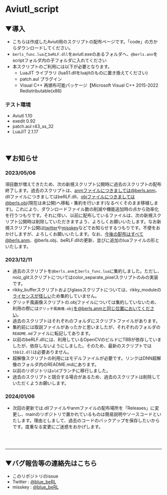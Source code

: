 # Aviutl_script

## ▼導入
- こちらは作成したAviutl用のスクリプトの配布ページです。「code」の方からダウンロードしてください。
- `berls_func.lua`と`beRLF.dll`をaviutl.exeのあるフォルダへ、`@berls.ann`をscriptフォルダ内の子フォルダに入れてください
- 本スクリプトのご利用には以下が必要となります。
    - LuaJIT ライブラリ (lua51.dllをluajitのものに置き換えてください)
    - patch.aul プラグイン
    - Visual C++ 再頒布可能パッケージ【Microsoft Visual C++ 2015-2022 Redistributable(x86)

### テスト環境
- Aviutl 1.10
- exedit 0.92
- patch.aul r43_ss_32
- LuaJIT 2.1.17

<br>

## ▼お知らせ
### 2023/05/06
項目数が増えてきたため、次の新規スクリプト公開時に過去のスクリプトの配布終了します。過去のスクリプトは、anmファイルにつきましては@berls.anm、dllファイルにつきましてはbeRLF.dll、objファイルにつきましては@berls.obj(現在は未公開)へ移転・集約を行います(なるべくそのまま移植します)。これにより、ダウンロードファイル数の削減や機能追加時の点から効率化を行うつもりです。それに伴い、以前に配布しているファイルは、次の新規スクリプト公開時は削除していただきますよう、よろしくお願いいたします。なお新規スクリプト公開は[twitter](https://twitter.com/blue_beRL)や[misskey](https://misskey.io/@blue_beRL)などでお知らせするつもりです。不便をおかけしますが、よろしくお願いいたします。なお、今後の配布はすべて@berls.anm、@berls.obj、beRLF.dllの更新、並びに追加のluaファイルの形といたします。

### 2023/12/11
- 過去のスクリプトを`@berls.anm`と`berls_func.lua`に集約しました。ただし、noiz_glitスクリプトについてはcolor_separate_pixelスクリプトのみの実装です。
- rikky_bufferスクリプトおよびglassスクリプトについては、rikky_moduleの[ライセンスが怪しい](https://scrapbox.io/ePi5131/%E3%82%AF%E3%83%AD%E3%83%BC%E3%82%BA%E3%83%89%E3%82%BD%E3%83%BC%E3%82%B9%E3%83%97%E3%83%AD%E3%82%B0%E3%83%A9%E3%83%A0%E3%81%AE%E3%83%97%E3%83%A9%E3%82%B0%E3%82%A4%E3%83%B3%E3%81%ABGPL%E3%83%97%E3%83%AD%E3%82%B0%E3%83%A9%E3%83%A0%E3%82%92%E4%BD%BF%E7%94%A8%E3%81%97%E3%81%A6%E3%81%97%E3%81%BE%E3%81%A3%E3%81%A6%E3%81%84%E3%82%8B%E3%82%BD%E3%83%95%E3%83%88%E3%82%A6%E3%82%A7%E3%82%A2%E3%81%AB%E5%AF%BE%E3%81%97%E3%81%A6%E3%82%BD%E3%83%BC%E3%82%B9%E3%82%B3%E3%83%BC%E3%83%89%E3%81%AE%E9%96%8B%E7%A4%BA%E8%A6%81%E6%B1%82%E3%81%AF%E3%81%A7%E3%81%8D%E3%82%8B%E3%81%AE%E3%81%8B)ため集約していません。
- グリッチ風画像スクリプトの.objファイルについては集約していないため、利用の際には`グリッチ風画像.obj`を@berls.anmと同じ位置においてください。
- 過去のスクリプトはそれぞれのフォルダにスクリプトファイルがあります。
- 集約前には取説ファイルがあったかと思いましたが、それぞれのフォルダの`README.md`ファイルに転記してあります。
- 以前のbeRLF.dllには、利用しているOpenCVのビルドにTBBが依存していましたが、依存しないようにしました。そのため、最新のスクリプトでは`tbb12.dll`は必要ありません。
- 超解像スクリプトの利用にはモデルファイルが必要です。リンクはDNN超解像のフォルダ内のREADME.mdにあります。
- 以前のリポジトリは`old`ブランチに移行しました。
- 過去のスクリプトと競合する場合があるため、過去のスクリプトは削除していただくようお願いします。

### 2024/01/06
- 次回の更新では.dllファイルやanmファイルの配布場所を「Releases」に変更し、mainのリポジトリで置かれているものは簡易説明やソースコードといたします。理由としまして、過去のコードのバックアップを保存したいからです。度重なる変更にご迷惑をおかげします。

<br><br>

---
## ▼バグ報告等の連絡先はこちら
- このリポジトリのissue
- Twitter : [@blue_beRL](https://twitter.com/blue_beRL)
- misskey : [@blue_beRL](https://misskey.io/@blue_beRL)
